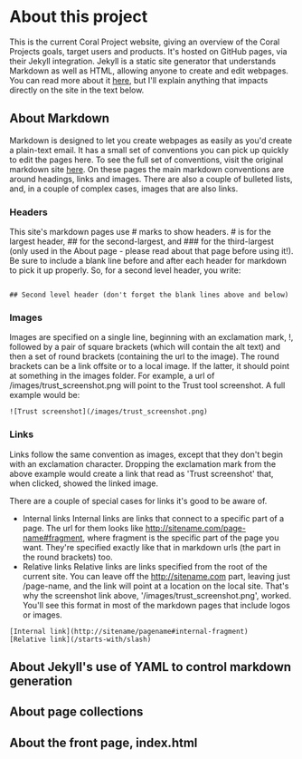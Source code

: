 # About this project

This is the current Coral Project website, giving an overview of the Coral Projects goals, target users and products. It's hosted on GitHub pages, via their Jekyll integration. Jekyll is a static site generator that understands Markdown as well as HTML, allowing anyone to create and edit webpages. You can read more about it [here](http://jekyllrb.com), but I'll explain anything that impacts directly on the site in the text below.

## About Markdown

Markdown is designed to let you create webpages as easily as you'd create a plain-text email. It has a small set of conventions you can pick up quickly to edit the pages here. To see the full set of conventions, visit the original markdown site [here](https://daringfireball.net/projects/markdown/). On these pages the main markdown conventions are around headings, links and images. There are also a couple of bulleted lists, and, in a couple of complex cases, images that are also links.

### Headers

This site's markdown pages use \# marks to show headers. \# is for the largest header, \#\# for the second-largest, and \#\#\# for the third-largest (only used in the About page - please read about that page before using it!). Be sure to include a blank line before and after each header for markdown to pick it up properly. So, for a second level header, you write:
```

## Second level header (don't forget the blank lines above and below)

```

### Images

Images are specified on a single line, beginning with an exclamation mark, \!, followed by a pair of square brackets (which will contain the alt text) and then a set of round brackets (containing the url to the image). The round brackets can be a link offsite or to a local image. If the latter, it should point at something in the images folder. For example, a url of /images/trust_screenshot.png will point to the Trust tool screenshot. A full example would be:

```
![Trust screenshot](/images/trust_screenshot.png)
```

### Links

Links follow the same convention as images, except that they don't begin with an exclamation character. Dropping the exclamation mark from the above example would create a link that read as 'Trust screenshot' that, when clicked, showed the linked image.

There are a couple of special cases for links it's good to be aware of.

- Internal links
  Internal links are links that connect to a specific part of a page. The url for them looks like http://sitename.com/page-name#fragment, where fragment is the specific part of the page you want. They're specified exactly like that in markdown urls (the part in the round brackets) too.
- Relative links
  Relative links are links specified from the root of the current site. You can leave off the http://sitename.com part, leaving just /page-name, and the link will point at a location on the local site. That's why the screenshot link above, '/images/trust_screenshot.png', worked. You'll see this format in most of the markdown pages that include logos or images.

```
[Internal link](http://sitename/pagename#internal-fragment)
[Relative link](/starts-with/slash)
```
  
## About Jekyll's use of YAML to control markdown generation

## About page collections

## About the front page, index.html
